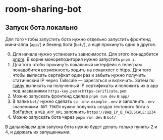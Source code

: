 # room-sharing-bot

## Запуск бота локально

Для того чтобы запустить бота нужно отдельно запустить фронтенд мини-аппа (`app/`) и бекенд бота (`bot/`), а ещё прокинуть одно в другое.

0. Для начала нужно установить зависимости. Для этого понадобится [pnpm](https://formulae.brew.sh/formula/pnpm). В корне монорепозитория нужно запустить `pnpm i`.
1. Для того чтобы прокинуть локальный интерфейс в телеграм понадобится возможность ходить на локалхост с https. Для того чтобы выписать сертифкат один раз и забыть нужно получить статический IP через Tailscale — зарегаться и включить. Затем по [гайду](https://web.dev/articles/how-to-use-local-https) выписать на полученный IP сертификаты и положить их в app под названиями `https-key.pem` и `https-cerificate.pem`
2. Можно запускать фронтенд сделав `pnpm run dev` в `app/`
3. В папке `bot/` нужно сделать `cp .env.example .env` и заполнить `.env` значениями. `BOT_TOKEN` нужно получить создав тестового бота в [BotFather](t.me/botfather), а `WEB_APP_URL` заполнить `https://ВАШ_IP_В_TAILSCALE:1234`
4. Можно запускать бота через `pnpm run dev` в `bot/`

В дальнейшем для запуска бота нужно будет делать только пункты 2 и 4, и держать их запущенными.
